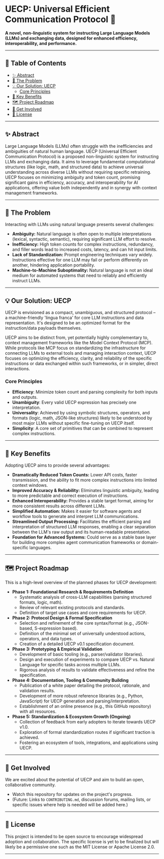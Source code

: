 # UECP: Universal Efficient Communication Protocol 🚀

**A novel, non-linguistic system for instructing Large Language Models (LLMs) and exchanging data, designed for enhanced efficiency, interoperability, and performance.**

---

## 📜 Table of Contents

*   [✨ Abstract](#-abstract)
*   [🎯 The Problem](#-the-problem)
*   [💡 Our Solution: UECP](#-our-solution-uecp)
    *   [Core Principles](#core-principles)
*   [🌟 Key Benefits](#-key-benefits)
*   [🗺️ Project Roadmap](#️-project-roadmap)
*   [🤝 Get Involved](#-get-involved)
*   [📄 License](#-license)

---

## ✨ Abstract

Large Language Models (LLMs) often struggle with the inefficiencies and ambiguities of natural human language. UECP (Universal Efficient Communication Protocol) is a proposed non-linguistic system for instructing LLMs and exchanging data. It aims to leverage fundamental computational structures (like logic, math, and structured data) to achieve universal understanding across diverse LLMs without requiring specific retraining. UECP focuses on minimizing ambiguity and token count, promising significant gains in efficiency, accuracy, and interoperability for AI applications, offering value both independently and in synergy with context management frameworks.

---

## 🎯 The Problem

Interacting with LLMs using natural language presents several challenges:

*   **Ambiguity:** Natural language is often open to multiple interpretations (lexical, syntactic, semantic), requiring significant LLM effort to resolve.
*   **Inefficiency:** High token counts for complex instructions, redundancy, and filler words lead to increased costs, latency, and can hit input limits.
*   **Lack of Standardization:** Prompt engineering techniques vary widely. Instructions effective for one LLM may fail or perform differently on another, hindering application portability.
*   **Machine-to-Machine Suboptimality:** Natural language is not an ideal medium for automated systems that need to reliably and efficiently instruct LLMs.

---

## 💡 Our Solution: UECP

UECP is envisioned as a compact, unambiguous, and structured protocol – a machine-friendly 'lingua franca' for core LLM instructions and data representation. It's designed to be an optimized format for the instruction/data payloads themselves.

UECP aims to be distinct from, yet potentially highly complementary to, context management frameworks like the Model Context Protocol (MCP). While protocols like MCP focus on standardizing the infrastructure for connecting LLMs to external tools and managing interaction context, UECP focuses on optimizing the efficiency, clarity, and reliability of the specific instructions or data exchanged within such frameworks, or in simpler, direct interactions.

### Core Principles

*   **Efficiency**: Minimize token count and parsing complexity for both inputs and outputs.
*   **Unambiguity**: Every valid UECP expression has precisely one interpretation.
*   **Universality**: Achieved by using symbolic structures, operators, and formats (logic, math, JSON-like structures) likely to be understood by most major LLMs without specific fine-tuning on UECP itself.
*   **Simplicity**: A core set of primitives that can be combined to represent complex instructions.

---

## 🌟 Key Benefits

Adopting UECP aims to provide several advantages:

*   **Dramatically Reduced Token Counts:** Lower API costs, faster transmission, and the ability to fit more complex instructions into limited context windows.
*   **Improved Accuracy & Reliability:** Eliminates linguistic ambiguity, leading to more predictable and correct execution of instructions.
*   **Enhanced Interoperability:** Provides a stable target format, aiming for more consistent results across different LLMs.
*   **Simplified Automation:** Makes it easier for software agents and workflow tools to generate and interpret LLM communications.
*   **Streamlined Output Processing:** Facilitates the efficient parsing and interpretation of structured LLM responses, enabling a clear separation between the LLM's raw output and its human-readable presentation.
*   **Foundation for Advanced Systems:** Could serve as a stable base layer for building more complex agent communication frameworks or domain-specific languages.

---

## 🗺️ Project Roadmap

This is a high-level overview of the planned phases for UECP development:

*   **Phase 1: Foundational Research & Requirements Definition**
    *   Systematic analysis of cross-LLM capabilities (parsing structured formats, logic, math).
    *   Review of relevant existing protocols and standards.
    *   Definition of target use cases and core requirements for UECP.
*   **Phase 2: Protocol Design & Formal Specification**
    *   Selection and refinement of the core syntax/format (e.g., JSON-based, S-expression based).
    *   Definition of the minimal set of universally understood actions, operators, and data types.
    *   Creation of a detailed UECP v0.1 specification document.
*   **Phase 3: Prototyping & Empirical Validation**
    *   Development of basic tooling (e.g., parser/validator libraries).
    *   Design and execution of experiments to compare UECP vs. Natural Language for specific tasks across multiple LLMs.
    *   Rigorous analysis of results to validate effectiveness and refine the specification.
*   **Phase 4: Documentation, Tooling & Community Building**
    *   Publication of a white paper detailing the protocol, rationale, and validation results.
    *   Development of more robust reference libraries (e.g., Python, JavaScript) for UECP generation and parsing/interpretation.
    *   Establishment of an online presence (e.g., this GitHub repository) with all resources.
*   **Phase 5: Standardization & Ecosystem Growth (Ongoing)**
    *   Collection of feedback from early adopters to iterate towards UECP v1.0.
    *   Exploration of formal standardization routes if significant traction is achieved.
    *   Fostering an ecosystem of tools, integrations, and applications using UECP.

---

## 🤝 Get Involved

We are excited about the potential of UECP and aim to build an open, collaborative community.
*   Watch this repository for updates on the project's progress.
*   (Future: Links to `CONTRIBUTING.md`, discussion forums, mailing lists, or specific issues where help is needed will be added here.)

---

## 📄 License

This project is intended to be open source to encourage widespread adoption and collaboration. The specific license is yet to be finalized but will likely be a permissive one such as the MIT License or Apache License 2.0.

---
